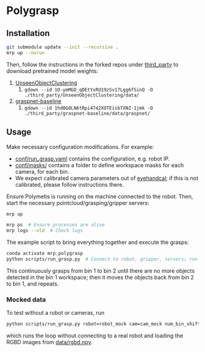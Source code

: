 # Polygrasp

## Installation

```bash
git submodule update --init --recursive .
mrp up --norun
```

Then, follow the instructions in the forked repos under [third_party](./third_party/) to download pretrained model weights:

1. [UnseenObjectClustering](./third_party/UnseenObjectClustering/README.md)
    1. `gdown --id 1O-ymMGD_qDEtYxRU19zSv17Lgg6fSinQ -O ./third_party/UnseenObjectClustering/data/`
1. [graspnet-baseline](./third_party/graspnet-baseline/README.md)
    1. `gdown --id 1hd0G8LN6tRpi4742XOTEisbTXNZ-1jmk -O ./third_party/graspnet-baseline/data/graspnet/`

## Usage

Make necessary configuration modifications. For example:
- [conf/run_grasp.yaml](./conf/run_grasp.yaml) contains the configuration, e.g. robot IP.
- [conf/masks/](./conf/masks/) contains a folder to define workspace masks for each camera, for each bin.
- We expect calibrated camera parameters out of [eyehandcal](../eyehandcal); if this is not calibrated, please follow instructions there.


Ensure Polymetis is running on the machine connected to the robot. Then, start the necessary pointcloud/grasping/gripper servers:

```bash
mrp up

mrp ps  # Ensure processes are alive
mrp logs --old  # Check logs
```

The example script to bring everything together and execute the grasps:

```bash
conda activate mrp_polygrasp
python scripts/run_grasp.py  # Connect to robot, gripper, servers; run grasp
```

This continuously grasps from bin 1 to bin 2 until there are no more objects detected in the bin 1 workspace; then it moves the objects back from bin 2 to bin 1, and repeats.

### Mocked data

To test without a robot or cameras, run

```bash
python scripts/run_grasp.py robot=robot_mock cam=cam_mock num_bin_shifts=1 num_grasps_per_bin_shift=1
```

which runs the loop without connecting to a real robot and loading the RGBD images from [data/rgbd.npy](data/rgbd.npy).

